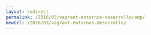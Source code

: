 ```yaml
---
layout: redirect
permalink: /2016/03/vagrant-entornos-desarrollo/amp/
newUrl: /2016/03/vagrant-entornos-desarrollo/
---
```

